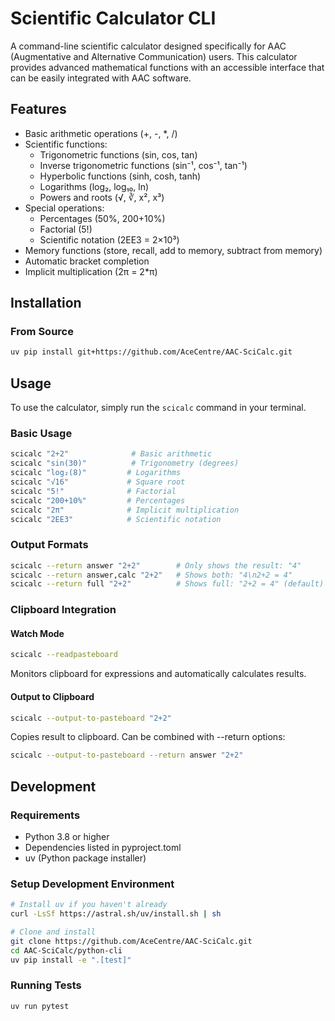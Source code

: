 # Scientific Calculator CLI

A command-line scientific calculator designed specifically for AAC (Augmentative and Alternative Communication) users. This calculator provides advanced mathematical functions with an accessible interface that can be easily integrated with AAC software.

## Features

- Basic arithmetic operations (+, -, *, /)
- Scientific functions:
  - Trigonometric functions (sin, cos, tan)
  - Inverse trigonometric functions (sin⁻¹, cos⁻¹, tan⁻¹)
  - Hyperbolic functions (sinh, cosh, tanh)
  - Logarithms (log₂, log₁₀, ln)
  - Powers and roots (√, ∛, x², x³)
- Special operations:
  - Percentages (50%, 200+10%)
  - Factorial (5!)
  - Scientific notation (2EE3 = 2×10³)
- Memory functions (store, recall, add to memory, subtract from memory)
- Automatic bracket completion
- Implicit multiplication (2π = 2*π)

## Installation

### From Source
```bash
uv pip install git+https://github.com/AceCentre/AAC-SciCalc.git
```

## Usage

To use the calculator, simply run the `scicalc` command in your terminal.

### Basic Usage
```bash
scicalc "2+2"              # Basic arithmetic
scicalc "sin(30)"          # Trigonometry (degrees)
scicalc "log₂(8)"         # Logarithms
scicalc "√16"             # Square root
scicalc "5!"              # Factorial
scicalc "200+10%"         # Percentages
scicalc "2π"              # Implicit multiplication
scicalc "2EE3"            # Scientific notation
```

### Output Formats
```bash
scicalc --return answer "2+2"        # Only shows the result: "4"
scicalc --return answer,calc "2+2"   # Shows both: "4\n2+2 = 4"
scicalc --return full "2+2"          # Shows full: "2+2 = 4" (default)
```

### Clipboard Integration

#### Watch Mode
```bash
scicalc --readpasteboard
```
Monitors clipboard for expressions and automatically calculates results.

#### Output to Clipboard
```bash
scicalc --output-to-pasteboard "2+2"
```
Copies result to clipboard. Can be combined with --return options:
```bash
scicalc --output-to-pasteboard --return answer "2+2"
```

## Development

### Requirements
- Python 3.8 or higher
- Dependencies listed in pyproject.toml
- uv (Python package installer)

### Setup Development Environment
```bash
# Install uv if you haven't already
curl -LsSf https://astral.sh/uv/install.sh | sh

# Clone and install
git clone https://github.com/AceCentre/AAC-SciCalc.git
cd AAC-SciCalc/python-cli
uv pip install -e ".[test]"
```

### Running Tests
```bash
uv run pytest
``` 